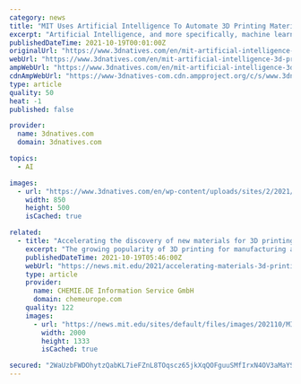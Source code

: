 ```yaml
---
category: news
title: "MIT Uses Artificial Intelligence To Automate 3D Printing Materials Discovery Process"
excerpt: "Artificial Intelligence, and more specifically, machine learning, is finding its way through various applications in the additive manufacturing industry. This time, researchers from MIT have applied the data-driven nature of machine learning to automate the process of discovering new 3D printing materials."
publishedDateTime: 2021-10-19T00:01:00Z
originalUrl: "https://www.3dnatives.com/en/mit-artificial-intelligence-3d-printing-materials-191020214/"
webUrl: "https://www.3dnatives.com/en/mit-artificial-intelligence-3d-printing-materials-191020214/"
ampWebUrl: "https://www.3dnatives.com/en/mit-artificial-intelligence-3d-printing-materials-191020214/amp/"
cdnAmpWebUrl: "https://www-3dnatives-com.cdn.ampproject.org/c/s/www.3dnatives.com/en/mit-artificial-intelligence-3d-printing-materials-191020214/amp/"
type: article
quality: 50
heat: -1
published: false

provider:
  name: 3dnatives.com
  domain: 3dnatives.com

topics:
  - AI

images:
  - url: "https://www.3dnatives.com/en/wp-content/uploads/sites/2/2021/10/3Dnatives-cover-picture-850x500-2.png"
    width: 850
    height: 500
    isCached: true

related:
  - title: "Accelerating the discovery of new materials for 3D printing"
    excerpt: "The growing popularity of 3D printing for manufacturing all sorts of items, from customized medical devices to affordable homes, has created more demand for new 3D printing materials designed for"
    publishedDateTime: 2021-10-19T05:46:00Z
    webUrl: "https://news.mit.edu/2021/accelerating-materials-3d-printing-1015"
    type: article
    provider:
      name: CHEMIE.DE Information Service GmbH
      domain: chemeurope.com
    quality: 122
    images:
      - url: "https://news.mit.edu/sites/default/files/images/202110/MIT-Accelerating-Materials-01-Press.jpg"
        width: 2000
        height: 1333
        isCached: true

secured: "2WaUzbFWDOhytzQabKL7ieFZnL8TOqscz65jkXqQOFguuSMfIrxN4OV3aMaYSbrmtWEjy6Bf7nUtW2uJMOeJpSUHNl3wgZfMzXtror45dEgXBGDPKLt0tRG/b5h0IvThs68wmiWSCvRZaDRfl0ZhrioE9yuvOV04V3br5un72Y0wkzYmDF6fkSx+yLc+gJXFSyADyGhcG2IstKgK8EK6xFvEvLDRQ4KrxmsHWa0crrnUeleTWeeoxPspyxXHI7vk2HqkwnT8IUcHZZcEV3/5ytH97m6dvaKBo8vOJFeuWvP+hpwGvDxUktg4dwe7Z7+3jlPRHQu1SbDQk8TDAYQ9w6KG47hIPVJReZrjU8K2mBE=;FMSot8zwaFiD2WRgIkXtNA=="
---
```


